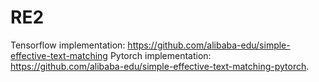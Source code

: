 # RE2

Tensorflow implementation: https://github.com/alibaba-edu/simple-effective-text-matching
Pytorch implementation: https://github.com/alibaba-edu/simple-effective-text-matching-pytorch.

